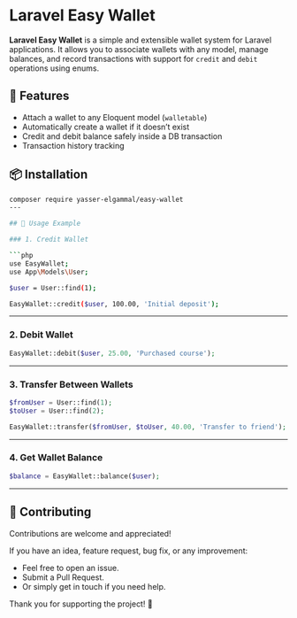 # Laravel Easy Wallet

**Laravel Easy Wallet** is a simple and extensible wallet system for Laravel applications. It allows you to associate wallets with any model, manage balances, and record transactions with support for `credit` and `debit` operations using enums.

## 🚀 Features

- Attach a wallet to any Eloquent model (`walletable`)
- Automatically create a wallet if it doesn’t exist
- Credit and debit balance safely inside a DB transaction
- Transaction history tracking

## 📦 Installation

```bash
composer require yasser-elgammal/easy-wallet
---

## 💸 Usage Example

### 1. Credit Wallet

```php
use EasyWallet;
use App\Models\User;

$user = User::find(1);

EasyWallet::credit($user, 100.00, 'Initial deposit');
```

---

### 2. Debit Wallet

```php
EasyWallet::debit($user, 25.00, 'Purchased course');
```

---

### 3. Transfer Between Wallets

```php
$fromUser = User::find(1);
$toUser = User::find(2);

EasyWallet::transfer($fromUser, $toUser, 40.00, 'Transfer to friend');
```

---

### 4. Get Wallet Balance

```php
$balance = EasyWallet::balance($user);

```

---

## 🤝 Contributing

Contributions are welcome and appreciated!

If you have an idea, feature request, bug fix, or any improvement:

* Feel free to open an issue.
* Submit a Pull Request.
* Or simply get in touch if you need help.

Thank you for supporting the project! 🙌
